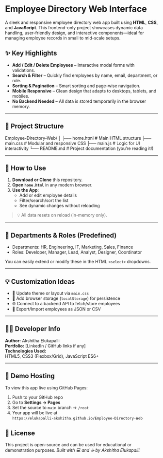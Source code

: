 # Employee Directory Web Interface

A sleek and responsive employee directory web app built using **HTML**, **CSS**, and **JavaScript**. This frontend-only project showcases dynamic data handling, user-friendly design, and interactive components—ideal for managing employee records in small to mid-scale setups.

## ✨ Key Highlights

- **Add / Edit / Delete Employees** – Interactive modal forms with validations.
- **Search & Filter** – Quickly find employees by name, email, department, or role.
- **Sorting & Pagination** – Smart sorting and page-wise navigation.
- **Mobile Responsive** – Clean design that adapts to desktops, tablets, and mobiles.
- **No Backend Needed** – All data is stored temporarily in the browser memory.

---

## 📂 Project Structure

Employee-Directory-Web/
│
├── home.html # Main HTML structure
├── main.css # Modular and responsive CSS
├── main.js # Logic for UI interactivity
└── README.md # Project documentation (you’re reading it!)


---

## 🔧 How to Use

1. **Download or Clone** this repository.
2. **Open `home.html`** in any modern browser.
3. **Use the App**:
   - Add or edit employee details
   - Filter/search/sort the list
   - See dynamic changes without reloading

> 💡 All data resets on reload (in-memory only).

---

## 📌 Departments & Roles (Predefined)

- Departments: HR, Engineering, IT, Marketing, Sales, Finance
- Roles: Developer, Manager, Lead, Analyst, Designer, Coordinator

You can easily extend or modify these in the HTML `<select>` dropdowns.

---

## 💡 Customization Ideas

- 🎨 Update theme or layout via `main.css`
- 💾 Add browser storage (`localStorage`) for persistence
- 🌐 Connect to a backend API to fetch/store employees
- 🔄 Export/Import employees as JSON or CSV

---

## 👩‍💻 Developer Info

**Author:** Akshitha Elukapalli  
**Portfolio:** [LinkedIn / GitHub links if any]  
**Technologies Used:**  
HTML5, CSS3 (Flexbox/Grid), JavaScript ES6+

---

## 🚀 Demo Hosting

To view this app live using GitHub Pages:

1. Push to your GitHub repo
2. Go to **Settings → Pages**
3. Set the source to `main` branch → `/root`
4. Your app will be live at  
   `https://elukapalli-akshitha.github.io/Employee-Directory-Web`



## 📃 License

This project is open-source and can be used for educational or demonstration purposes.
*Built with 💻 and ☕ by Akshitha Elukapalli.*
